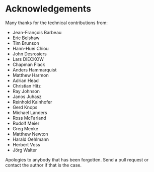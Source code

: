 Acknowledgements
================

Many thanks for the technical contributions from:

* Jean-François Barbeau
* Eric Belshaw
* Tim Brunson
* Hann-Huei Chiou
* John Desrosiers
* Lars DIECKOW
* Chapman Flack
* Anders Hammarquist
* Matthew Harmon
* Adrian Head
* Christian Hitz
* Ray Johnson
* Janos Juhasz
* Reinhold Kainhofer
* Gerd Knops
* Michael Landers
* Ross McFarland
* Rudolf Meier
* Greg Menke
* Matthew Newton
* Harald Oehlmann
* Herbert Voss
* Jörg Walter

Apologies to anybody that has been forgotten. Send a pull request or contact
the author if that is the case.


